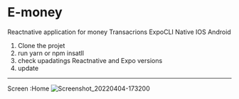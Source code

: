 # E-money
Reactnative application for money Transacrions
ExpoCLI
Native
IOS
Android

1. Clone the projet 
2. run yarn or npm insatll
3. check upadatings Reactnative and Expo versions 
4. update

---------------------------------------------------------------------------
Screen :Home
![Screenshot_20220404-173200](https://user-images.githubusercontent.com/54299134/161964051-257ee903-5233-4063-ab38-7349dada3605.png)
